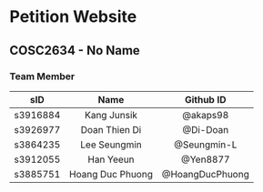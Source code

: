 # Petition Website
## COSC2634 - No Name
### Team Member
|sID|               Name               |Github ID|
|:---:|:--------------------------------:|:---:|
|s3916884|           Kang Junsik            |@akaps98|
|s3926977|          Doan Thien Di           |@Di-Doan|
|s3864235|           Lee Seungmin           |@Seungmin-L|
|s3912055|           Han Yeeun              |@Yen8877|
|s3885751|         Hoang Duc Phuong         |@HoangDucPhuong|